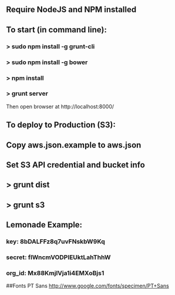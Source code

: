 ## Require NodeJS and NPM installed

## To start (in command line):

### > sudo npm install -g grunt-cli
### > sudo npm install -g bower
### > npm install
### > grunt server

Then open browser at http://localhost:8000/


## To deploy to Production (S3):

## Copy aws.json.example to aws.json
## Set S3 API credential and bucket info
## > grunt dist
## > grunt s3


## Lemonade Example:

### key: 8bDALFFz8q7uvFNskbW9Kq
### secret: flWncmVODPlEUktLahThhW
### org_id: Mx88KmjlVja1i4EMXoBjs1

##Fonts
PT Sans
http://www.google.com/fonts/specimen/PT+Sans
